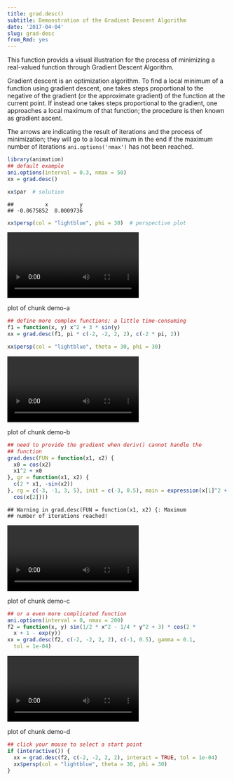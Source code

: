 ```yaml
---
title: grad.desc()
subtitle: Demonstration of the Gradient Descent Algorithm
date: '2017-04-04'
slug: grad-desc
from_Rmd: yes
---
```


This function provids a visual illustration for the process of minimizing a
real-valued function through Gradient Descent Algorithm.

Gradient descent is an optimization algorithm. To find a local minimum of a
function using gradient descent, one takes steps proportional to the negative
of the gradient (or the approximate gradient) of the function at the current
point. If instead one takes steps proportional to the gradient, one
approaches a local maximum of that function; the procedure is then known as
gradient ascent.

The arrows are indicating the result of iterations and the process of
minimization; they will go to a local minimum in the end if the maximum
number of iterations `ani.options('nmax')` has not been reached.
 

```r
library(animation)
## default example
ani.options(interval = 0.3, nmax = 50)
xx = grad.desc()
```

```r
xx$par  # solution
```

```
##          x          y 
## -0.0675852  0.0009736
```

```r
xx$persp(col = "lightblue", phi = 30)  # perspective plot
```

<video controls loop autoplay><source src="https://assets.yihui.name/figures/animation/example/grad-desc/demo-a.mp4" /><p>plot of chunk demo-a</p></video>

```r
## define more complex functions; a little time-consuming
f1 = function(x, y) x^2 + 3 * sin(y)
xx = grad.desc(f1, pi * c(-2, -2, 2, 2), c(-2 * pi, 2))
```

```r
xx$persp(col = "lightblue", theta = 30, phi = 30)
```

<video controls loop autoplay><source src="https://assets.yihui.name/figures/animation/example/grad-desc/demo-b.mp4" /><p>plot of chunk demo-b</p></video>


```r
## need to provide the gradient when deriv() cannot handle the
## function
grad.desc(FUN = function(x1, x2) {
  x0 = cos(x2)
  x1^2 + x0
}, gr = function(x1, x2) {
  c(2 * x1, -sin(x2))
}, rg = c(-3, -1, 3, 5), init = c(-3, 0.5), main = expression(x[1]^2 + 
  cos(x[2])))
```

```
## Warning in grad.desc(FUN = function(x1, x2) {: Maximum
## number of iterations reached!
```

<video controls loop autoplay><source src="https://assets.yihui.name/figures/animation/example/grad-desc/demo-c.mp4" /><p>plot of chunk demo-c</p></video>


```r
## or a even more complicated function
ani.options(interval = 0, nmax = 200)
f2 = function(x, y) sin(1/2 * x^2 - 1/4 * y^2 + 3) * cos(2 * 
  x + 1 - exp(y))
xx = grad.desc(f2, c(-2, -2, 2, 2), c(-1, 0.5), gamma = 0.1, 
  tol = 1e-04)
```

<video controls loop autoplay><source src="https://assets.yihui.name/figures/animation/example/grad-desc/demo-d.mp4" /><p>plot of chunk demo-d</p></video>


```r
## click your mouse to select a start point
if (interactive()) {
  xx = grad.desc(f2, c(-2, -2, 2, 2), interact = TRUE, tol = 1e-04)
  xx$persp(col = "lightblue", theta = 30, phi = 30)
}
```
